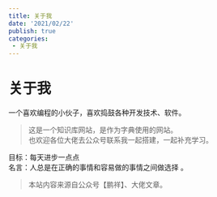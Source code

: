```yaml
---
title: 关于我
date: '2021/02/22'
publish: true
categories:
 - 关于我
---
```

# 关于我
一个喜欢编程的小伙子，喜欢捣鼓各种开发技术、软件。

> 这是一个知识库网站，是作为字典使用的网站。  
> 也欢迎各位大佬去公众号联系我一起搭建，一起补充学习。

目标：每天进步一点点  
名言：人总是在正确的事情和容易做的事情之间做选择 。


> 本站内容来源自公众号【鹏祥】、大佬文章。